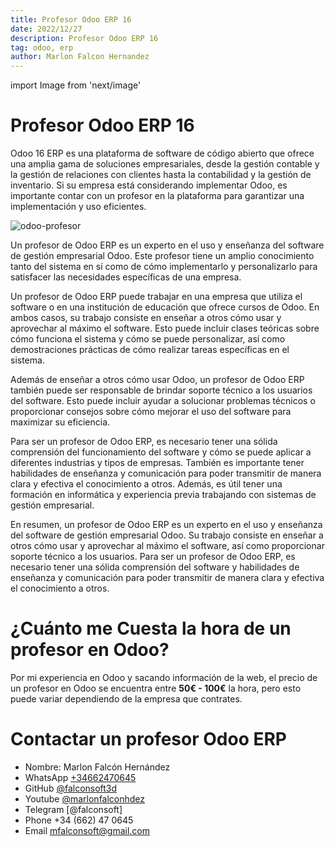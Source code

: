 ```yaml
---
title: Profesor Odoo ERP 16
date: 2022/12/27
description: Profesor Odoo ERP 16
tag: odoo, erp
author: Marlon Falcon Hernandez
---
```

import Image from 'next/image'

# Profesor Odoo ERP 16

Odoo 16 ERP es una plataforma de software de código abierto que ofrece una amplia gama de soluciones empresariales, desde la gestión contable y la gestión de relaciones con clientes hasta la contabilidad y la gestión de inventario. Si su empresa está considerando implementar Odoo, es importante contar con un profesor en la plataforma para garantizar una implementación y uso eficientes.

<Image
  src="/images/profesor-marlon-falcon-odoo-erp.png"
  alt="odoo-profesor"
  width={1280}
  height={720}
  priority
  className="next-image"
/>

Un profesor de Odoo ERP es un experto en el uso y enseñanza del software de gestión empresarial Odoo. Este profesor tiene un amplio conocimiento tanto del sistema en sí como de cómo implementarlo y personalizarlo para satisfacer las necesidades específicas de una empresa.

Un profesor de Odoo ERP puede trabajar en una empresa que utiliza el software o en una institución de educación que ofrece cursos de Odoo. En ambos casos, su trabajo consiste en enseñar a otros cómo usar y aprovechar al máximo el software. Esto puede incluir clases teóricas sobre cómo funciona el sistema y cómo se puede personalizar, así como demostraciones prácticas de cómo realizar tareas específicas en el sistema.

Además de enseñar a otros cómo usar Odoo, un profesor de Odoo ERP también puede ser responsable de brindar soporte técnico a los usuarios del software. Esto puede incluir ayudar a solucionar problemas técnicos o proporcionar consejos sobre cómo mejorar el uso del software para maximizar su eficiencia.

Para ser un profesor de Odoo ERP, es necesario tener una sólida comprensión del funcionamiento del software y cómo se puede aplicar a diferentes industrias y tipos de empresas. También es importante tener habilidades de enseñanza y comunicación para poder transmitir de manera clara y efectiva el conocimiento a otros. Además, es útil tener una formación en informática y experiencia previa trabajando con sistemas de gestión empresarial.

En resumen, un profesor de Odoo ERP es un experto en el uso y enseñanza del software de gestión empresarial Odoo. Su trabajo consiste en enseñar a otros cómo usar y aprovechar al máximo el software, así como proporcionar soporte técnico a los usuarios. Para ser un profesor de Odoo ERP, es necesario tener una sólida comprensión del software y habilidades de enseñanza y comunicación para poder transmitir de manera clara y efectiva el conocimiento a otros.

# ¿Cuánto me Cuesta la hora de un profesor en Odoo?
Por mi experiencia en Odoo y sacando información de la web, el precio de un profesor en Odoo se encuentra entre  **50€ - 100€** la hora, pero esto puede variar dependiendo de la empresa que contrates.

# Contactar un profesor Odoo ERP
- Nombre: Marlon Falcón Hernández
- WhatsApp [+34662470645](https://web.whatsapp.com/send?phone=34662470645&text=)
- GitHub [@falconsoft3d](https://github.com/falconsoft3d)
- Youtube [@marlonfalconhdez](https://www.youtube.com/@marlonfalconhdez)
- Telegram [@falconsoft]
- Phone +34 (662) 47 0645
- Email mfalconsoft@gmail.com